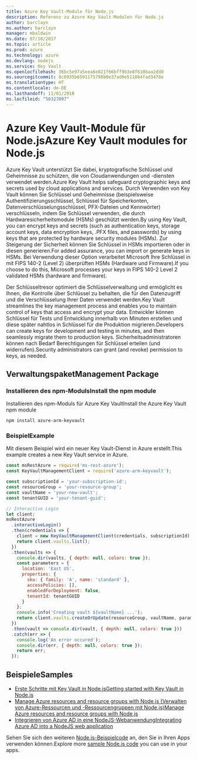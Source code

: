 ```yaml
---
title: Azure Key Vault-Module für Node.js
description: Referenz zu Azure Key Vault-Modulen für Node.js
author: barclayn
ms.author: barclayn
manager: mbaldwin
ms.date: 07/18/2017
ms.topic: article
ms.prod: azure
ms.technology: azure
ms.devlang: nodejs
ms.service: Key Vault
ms.openlocfilehash: 36bc5e97a5eea6e821f66bff9b3e8f610baa2dd0
ms.sourcegitcommit: 8c6935b6591175798b8e37ad0e511864fad3478e
ms.translationtype: HT
ms.contentlocale: de-DE
ms.lasthandoff: 11/01/2018
ms.locfileid: "50327097"
---
```

# <a name="azure-key-vault-modules-for-nodejs"></a><span data-ttu-id="8c457-103">Azure Key Vault-Module für Node.js</span><span class="sxs-lookup"><span data-stu-id="8c457-103">Azure Key Vault modules for Node.js</span></span>

<span data-ttu-id="8c457-104">Azure Key Vault unterstützt Sie dabei, kryptografische Schlüssel und Geheimnisse zu schützen, die von Cloudanwendungen und -diensten verwendet werden.</span><span class="sxs-lookup"><span data-stu-id="8c457-104">Azure Key Vault helps safeguard cryptographic keys and secrets used by cloud applications and services.</span></span> <span data-ttu-id="8c457-105">Durch Verwenden von Key Vault können Sie Schlüssel und Geheimnisse (beispielsweise Authentifizierungsschlüssel, Schlüssel für Speicherkonten, Datenverschlüsselungsschlüssel, PFX-Dateien und Kennwörter) verschlüsseln, indem Sie Schlüssel verwenden, die durch Hardwaresicherheitsmodule (HSMs) geschützt werden.</span><span class="sxs-lookup"><span data-stu-id="8c457-105">By using Key Vault, you can encrypt keys and secrets (such as authentication keys, storage account keys, data encryption keys, .PFX files, and passwords) by using keys that are protected by hardware security modules (HSMs).</span></span> <span data-ttu-id="8c457-106">Zur Steigerung der Sicherheit können Sie Schlüssel in HSMs importieren oder in diesen generieren.</span><span class="sxs-lookup"><span data-stu-id="8c457-106">For added assurance, you can import or generate keys in HSMs.</span></span> <span data-ttu-id="8c457-107">Bei Verwendung dieser Option verarbeitet Microsoft Ihre Schlüssel in mit FIPS 140-2 (Level 2) überprüften HSMs (Hardware und Firmware).</span><span class="sxs-lookup"><span data-stu-id="8c457-107">If you choose to do this, Microsoft processes your keys in FIPS 140-2 Level 2 validated HSMs (hardware and firmware).</span></span>

<span data-ttu-id="8c457-108">Der Schlüsseltresor optimiert die Schlüsselverwaltung und ermöglicht es Ihnen, die Kontrolle über Schlüssel zu behalten, die für den Datenzugriff und die Verschlüsselung Ihrer Daten verwendet werden.</span><span class="sxs-lookup"><span data-stu-id="8c457-108">Key Vault streamlines the key management process and enables you to maintain control of keys that access and encrypt your data.</span></span> <span data-ttu-id="8c457-109">Entwickler können Schlüssel für Tests und Entwicklung innerhalb von Minuten erstellen und diese später nahtlos in Schlüssel für die Produktion migrieren.</span><span class="sxs-lookup"><span data-stu-id="8c457-109">Developers can create keys for development and testing in minutes, and then seamlessly migrate them to production keys.</span></span> <span data-ttu-id="8c457-110">Sicherheitsadministratoren können nach Bedarf Berechtigungen für Schlüssel erteilen (und widerrufen).</span><span class="sxs-lookup"><span data-stu-id="8c457-110">Security administrators can grant (and revoke) permission to keys, as needed.</span></span>

## <a name="management-package"></a><span data-ttu-id="8c457-111">Verwaltungspaket</span><span class="sxs-lookup"><span data-stu-id="8c457-111">Management Package</span></span>

### <a name="install-the-npm-module"></a><span data-ttu-id="8c457-112">Installieren des npm-Moduls</span><span class="sxs-lookup"><span data-stu-id="8c457-112">Install the npm module</span></span> 

<span data-ttu-id="8c457-113">Installieren des npm-Moduls für Azure Key Vault</span><span class="sxs-lookup"><span data-stu-id="8c457-113">Install the Azure Key Vault npm module</span></span>

```bash
npm install azure-arm-keyvault
```

### <a name="example"></a><span data-ttu-id="8c457-114">Beispiel</span><span class="sxs-lookup"><span data-stu-id="8c457-114">Example</span></span>

<span data-ttu-id="8c457-115">Mit diesem Beispiel wird ein neuer Key Vault-Dienst in Azure erstellt:</span><span class="sxs-lookup"><span data-stu-id="8c457-115">This example creates a new Key Vault service in Azure.</span></span>

```javascript
const msRestAzure = require('ms-rest-azure');
const KeyVaultManagementClient = require('azure-arm-keyvault');

const subscriptionId = 'your-subscription-id';
const resourceGroup = 'your-resource-group';
const vaultName = 'your-new-vault';
const tenantGUID = 'your-tenant-guid';

// Interactive Login
let client;
msRestAzure
  .interactiveLogin()
  .then(credentials => {
    client = new KeyVaultManagementClient(credentials, subscriptionId);
    return client.vaults.list();
  })
  .then(vaults => {
    console.dir(vaults, { depth: null, colors: true });
    const parameters = {
      location: 'East US',
      properties: {
        sku: { family: 'A', name: 'standard' },
        accessPolicies: [],
        enabledForDeployment: false,
        tenantId: tenantGUID
      }
    };
    console.info('Creating vault ${vaultName} ...');
    return client.vaults.createOrUpdate(resourceGroup, vaultName, parameters);
  })
  .then(vault => console.dir(vault, { depth: null, colors: true }))
  .catch(err => {
    console.log('An error occured');
    console.dir(err, { depth: null, colors: true });
    return err;
  });
```

## <a name="samples"></a><span data-ttu-id="8c457-116">Beispiele</span><span class="sxs-lookup"><span data-stu-id="8c457-116">Samples</span></span>

- [<span data-ttu-id="8c457-117">Erste Schritte mit Key Vault in Node.js</span><span class="sxs-lookup"><span data-stu-id="8c457-117">Getting started with Key Vault in Node.js</span></span>](https://azure.microsoft.com/resources/samples/key-vault-node-getting-started/)
- [<span data-ttu-id="8c457-118">Manage Azure resources and resource groups with Node.js (Verwalten von Azure-Ressourcen und -Ressourcengruppen mit Node.js)</span><span class="sxs-lookup"><span data-stu-id="8c457-118">Manage Azure resources and resource groups with Node.js</span></span>](https://azure.microsoft.com/resources/samples/resource-manager-node-resources-and-groups/) 
- [<span data-ttu-id="8c457-119">Integrieren von Azure AD in eine NodeJS-Webanwendung</span><span class="sxs-lookup"><span data-stu-id="8c457-119">Integrating Azure AD into a NodeJS web application</span></span>](https://azure.microsoft.com/resources/samples/active-directory-node-webapp-openidconnect/) 

<span data-ttu-id="8c457-120">Sehen Sie sich den weiteren [Node.js-Beispielcode](https://azure.microsoft.com/resources/samples/?platform=nodejs) an, den Sie in Ihren Apps verwenden können.</span><span class="sxs-lookup"><span data-stu-id="8c457-120">Explore more [sample Node.js code](https://azure.microsoft.com/resources/samples/?platform=nodejs) you can use in your apps.</span></span>
